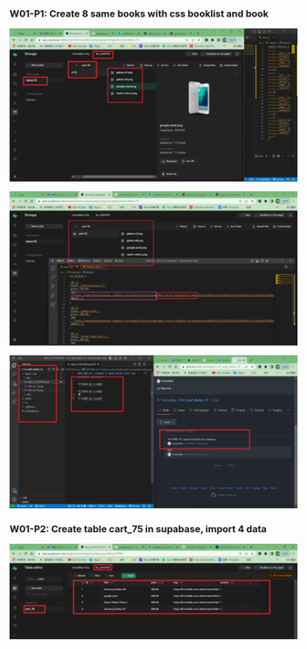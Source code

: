### W01-P1: Create 8 same books with css booklist and book

![](w01-p1-1.png)

![](w01-p1-2.png)

![](w01-p1-3.png)

### W01-P2: Create table cart_75 in supabase, import 4 data

![](w01-p2.png)
